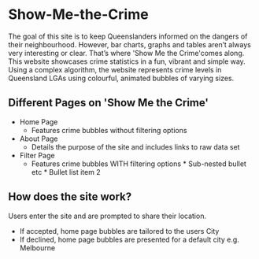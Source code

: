 # Show-Me-the-Crime
 
The goal of this site is to keep Queenslanders informed on the dangers of their neighbourhood. However, bar charts, graphs and tables aren’t always very interesting or clear. That’s where 'Show Me the Crime'comes along. This website showcases crime statistics in a fun, vibrant and simple way. Using a complex algorithm, the website represents crime levels in Queensland LGAs using colourful, animated bubbles of varying sizes. 

## Different Pages on 'Show Me the Crime'
* Home Page
    * Features crime bubbles without filtering options
* About Page
    * Details the purpose of the site and includes links to raw data set
* Filter Page
    * Features crime bubbles WITH filtering options 
                * Sub-nested bullet etc
          * Bullet list item 2


## How does the site work?
Users enter the site and are prompted to share their location.
* If accepted, home page bubbles are tailored to the users City
* If declined, home page bubbles are presented for a default city e.g. Melbourne
